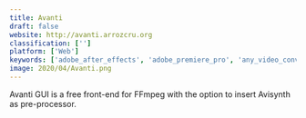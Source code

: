 ```yaml
---
title: Avanti
draft: false 
website: http://avanti.arrozcru.org
classification: ['']
platform: ['Web']
keywords: ['adobe_after_effects', 'adobe_premiere_pro', 'any_video_converter', 'anydvd', 'beecut', 'deshaker', 'ff_multi_converter', 'lumiera', 'mplayer', 'mediacoder', 'supereasy_video_booster', 'vidcoder', 'video_enhancer', 'videomizer', 'videorama', 'wax', 'xmedia_recode', 'imovie', 'vreveal']
image: 2020/04/Avanti.png
---
```

Avanti GUI is a free front-end for FFmpeg with the option to insert Avisynth as pre-processor.